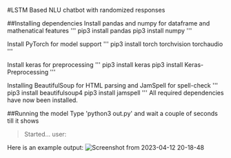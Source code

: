 #LSTM Based NLU chatbot with randomized responses

##Installing dependencies
Install pandas and numpy for dataframe and mathenatical features
'''
pip3 install pandas
pip3 install numpy
'''

Install PyTorch for model support
'''
pip3 install torch torchvision torchaudio
'''

Install keras for preprocessing
'''
pip3 install keras
pip3 install Keras-Preprocessing
'''

Installing BeautifulSoup for HTML parsing and JamSpell for spell-check
'''
pip3 install beautifulsoup4
pip3 install jamspell
'''
All required dependencies have now been installed.

##Running the model
Type 'python3 out.py' and wait a couple of seconds till it shows
>Started...
>user:

Here is an example output:
![Screenshot from 2023-04-12 20-18-48](https://user-images.githubusercontent.com/96300383/231521115-61341907-e2fd-4901-8d8f-1c510d9d9009.png)
